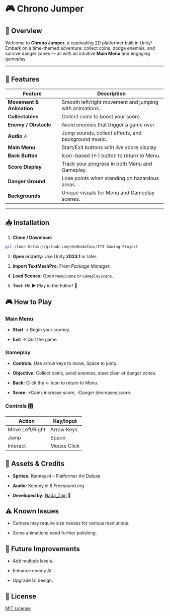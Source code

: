 # 🎮 Chrono Jumper

## 🌟 Overview
Welcome to **Chrono Jumper**, a captivating 2D platformer built in Unity!  
Embark on a time-themed adventure: collect coins, dodge enemies, and survive danger zones — all with an intuitive **Main Menu** and engaging gameplay.

---

## 🚀 Features

| Feature            | Description |
|--------------------|-------------|
| **Movement & Animation** | Smooth left/right movement and jumping with animations. |
| **Collectables** | Collect coins to boost your score. |
| **Enemy / Obstacle** | Avoid enemies that trigger a game over. |
| **Audio 🎶** | Jump sounds, collect effects, and background music. |
| **Main Menu** | Start/Exit buttons with live score display. |
| **Back Button** | Icon-based (←) button to return to Menu. |
| **Score Display** | Track your progress in both Menu and Gameplay. |
| **Danger Ground** | Lose points when standing on hazardous areas. |
| **Backgrounds** | Unique visuals for Menu and Gameplay scenes. |

---

## 📥 Installation

1. **Clone / Download:**  

```bash
git clone https://github.com/devNadaZain/ITI-Gaming-Project
```

2. **Open in Unity:** Use Unity **2023.1** or later.
    
3. **Import TextMeshPro:** From _Package Manager_.
    
4. **Load Scenes:** Open `MenuScene` or `GameplayScene`.
    
5. **Test:** Hit ▶️ Play in the Editor! 🎉

## 🎮 How to Play

### Main Menu

- **Start** → Begin your journey.
    
- **Exit** → Quit the game.

### Gameplay

- **Controls:** Use arrow keys to move, Space to jump.
    
- **Objective:** Collect coins, avoid enemies, steer clear of danger zones.
    
- **Back:** Click the ← icon to return to Menu.
    
- **Score:** +Coins increase score, -Danger decreases score.

### Controls 🎛️

|Action|Key/Input|
|---|---|
|Move Left/Right|Arrow Keys|
|Jump|Space|
|Interact|Mouse Click|
## 🎨 Assets & Credits

- **Sprites:** Kenney.nl – Platformer Art Deluxe
    
- **Audio:** Kenney.nl & Freesound.org
    
- **Developed by:**  [Nada_Zain](https://www.linkedin.com/in/nada-zain-dev/) 🌟
  
## ⚠️ Known Issues

- Camera may require size tweaks for various resolutions.
    
- Some animations need further polishing.

## 🌱 Future Improvements

- Add multiple levels.
    
- Enhance enemy AI.
    
- Upgrade UI design.

## 📜 License

[MIT License](https://github.com/devNadaZain/ITI-Gaming-Project/blob/main/LICENSE)

